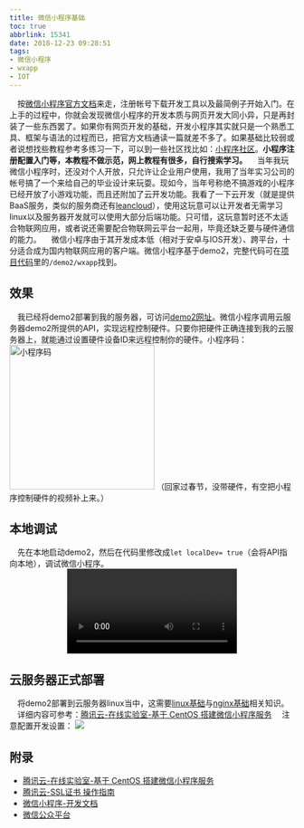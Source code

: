 ```yaml
---
title: 微信小程序基础
toc: true
abbrlink: 15341
date: 2018-12-23 09:28:51
tags:
- 微信小程序
- wxapp
- IOT
---
```


&emsp;按[微信小程序官方文档](https://developers.weixin.qq.com/miniprogram/dev/index.html)来走，注册帐号下载开发工具以及最简例子开始入门。在上手的过程中，你就会发现微信小程序的开发本质与网页开发大同小异，只是再封装了一些东西罢了。如果你有网页开发的基础，开发小程序其实就只是一个熟悉工具、框架与语法的过程而已，把官方文档通读一篇就差不多了。如果基础比较弱或者说想找些教程参考多练习一下，可以到一些社区找比如：[小程序社区](http://www.wxapp-union.com/)。__小程序注册配置入门等，本教程不做示范，网上教程有很多，自行搜索学习。__
&emsp;当年我玩微信小程序时，还没对个人开放，只允许让企业用户使用，我用了当年实习公司的帐号搞了一个来给自己的毕业设计来玩耍。现如今，当年号称绝不搞游戏的小程序已经开放了小游戏功能，而且还附加了云开发功能。我看了一下云开发（就是提供BaaS服务，类似的服务商还有[leancloud](https://leancloud.cn/)），使用这玩意可以让开发者无需学习linux以及服务器开发就可以使用大部分后端功能。只可惜，这玩意暂时还不太适合物联网应用，或者说还需要配合物联网云平台一起用，毕竟还缺乏要与硬件通信的能力。
&emsp;微信小程序由于其开发成本低（相对于安卓与IOS开发）、跨平台，十分适合成为国内物联网应用的客户端。微信小程序基于demo2，完整代码可在[项目代码](https://github.com/alwxkxk/soft-and-hard)里的`/demo2/wxapp`找到。

## 效果
&emsp;我已经将demo2部署到我的服务器，可访问[demo2网址](https://sh.scaugreen.cn)。微信小程序调用云服务器demo2所提供的API，实现远程控制硬件。只要你把硬件正确连接到我的云服务器上，就能通过设置硬件设备ID来远程控制你的硬件。小程序码：
<img alt="小程序码" data-src="/blog_images/005BIQVbgy1fzt8h5b4jjj309k09kta6.jpg" style="width:256px;height:256px;">
（回家过春节，没带硬件，有空把小程序控制硬件的视频补上来。）


## 本地调试
&emsp;先在本地启动demo2，然后在代码里修改成`let localDev= true`（会将API指向本地），调试微信小程序。
<video class="lazy" controls data-src="https://test-1251805228.file.myqcloud.com/%E5%BE%AE%E4%BF%A1%E5%B0%8F%E7%A8%8B%E5%BA%8F-%E6%9C%AC%E5%9C%B0%E8%B0%83%E8%AF%95.mp4" controls="controls" style="max-width: 100%; display: block; margin-left: auto; margin-right: auto;">
your browser does not support the video tag
</video>

## 云服务器正式部署
&emsp;将demo2部署到云服务器linux当中，这需要[linux基础](/posts/34982)与[nginx基础](/posts/19114)相关知识。
&emsp;详细内容可参考：[腾讯云-在线实验室-基于 CentOS 搭建微信小程序服务](https://cloud.tencent.com/developer/labs/lab/10004)
&emsp;注意配置开发设置：
![](/blog_images/005BIQVbgy1fzt8cxq4koj31er0psq4p.jpg)


## 附录
- [腾讯云-在线实验室-基于 CentOS 搭建微信小程序服务](https://cloud.tencent.com/developer/labs/lab/10004)
- [腾讯云-SSL证书 操作指南](https://cloud.tencent.com/document/product/400/8422)
- [微信小程序-开发文档](https://developers.weixin.qq.com/miniprogram/dev/index.html)
- [微信公众平台](https://mp.weixin.qq.com/)